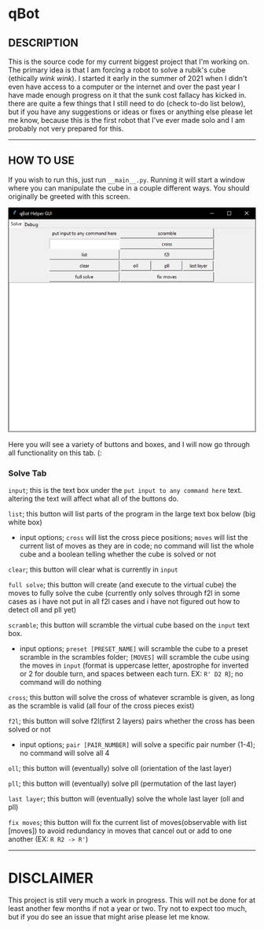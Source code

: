 # qBot

## DESCRIPTION

This is the source code for my current biggest project that I'm working on. The primary idea is that I am forcing a robot to solve a rubik's cube (ethically *wink wink*). I started it early in the summer of 2021 when I didn't even have access to a computer or the internet and over the past year I have made enough progress on it that the sunk cost fallacy has kicked in. there are quite a few things that I still need to do (check to-do list below), but if you have any suggestions or ideas or fixes or anything else please let me know, because this is the first robot that I've ever made solo and I am probably not very prepared for this.

---

## HOW TO USE
If you wish to run this, just run `__main__.py`. Running it will start a window where you can manipulate the cube in a couple different ways. You should originally be greeted with this screen.

![tkinter Solve tab](/assets/reference/solvescreen.png)

Here you will see a variety of buttons and boxes, and I will now go through all functionality on this tab. (:

###  __Solve Tab__

`input`; this is the text box under the `put input to any command here` text. altering the text will affect what all of the buttons do.

`list`; this button will list parts of the program in the large text box below (big white box)
 - input options; `cross` will list the cross piece positions; `moves` will list the current list of moves as they are in code; no command will list the whole cube and a boolean telling whether the cube is solved or not

`clear`; this button will clear what is currently in `input`

`full solve`; this button will create (and execute to the virtual cube) the moves to fully solve the cube (currently only solves through f2l in some cases as i have not put in all f2l cases and i have not figured out how to detect oll and pll yet)

`scramble`; this button will scramble the virtual cube based on the `input` text box.
- input options; `preset [PRESET_NAME]` will scramble the cube to a preset scramble in the scrambles folder; `[MOVES]` will scramble the cube using the moves in `input` (format is uppercase letter, apostrophe for inverted or 2 for double turn, and spaces between each turn. EX: `R' D2 R`); no command will do nothing

`cross`; this button will solve the cross of whatever scramble is given, as long as the scramble is valid (all four of the cross pieces exist)

`f2l`; this button will solve f2l(first 2 layers) pairs whether the cross has been solved or not
- input options; `pair [PAIR_NUMBER]` will solve a specific pair number (1-4); no command will solve all 4

`oll`; this button will (eventually) solve oll (orientation of the last layer)

`pll`; this button will (eventually) solve pll (permutation of the last layer)

`last layer`; this button will (eventually) solve the whole last layer (oll and pll)

`fix moves`; this button will fix the current list of moves(observable with list [moves]) to avoid redundancy in moves that cancel out or add to one another (EX: `R R2 -> R'`)

---

# DISCLAIMER
This project is still very much a work in progress. 
This will not be done for at least another few months if not a year or two.
Try not to expect too much, but if you do see an issue that might arise
please let me know.